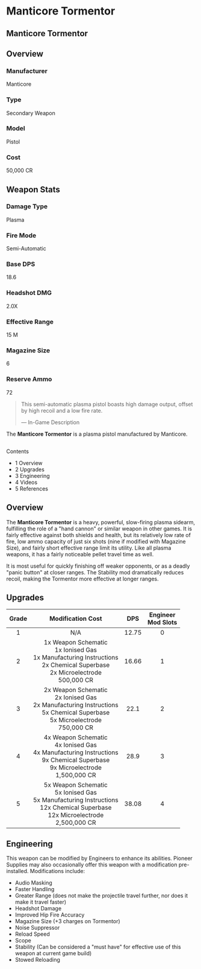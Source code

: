 # Manticore Tormentor
## Manticore Tormentor

		

## Overview

### Manufacturer

Manticore

### Type

Secondary Weapon

### Model

Pistol

### Cost

50,000 CR

## Weapon Stats

### Damage Type

Plasma

### Fire Mode

Semi-Automatic

### Base DPS

18.6

### Headshot DMG

2.0X

### Effective Range

15 M

### Magazine Size

6

### Reserve Ammo

72

> 
> 
> This semi-automatic plasma pistol boasts high damage output, offset by high recoil and a low fire rate.
> 
> 
> — In-Game Description
> 

The **Manticore Tormentor** is a plasma pistol manufactured by Manticore.

## 

Contents

- 1 Overview
- 2 Upgrades
- 3 Engineering
- 4 Videos
- 5 References

## Overview

The **Manticore Tormentor** is a heavy, powerful, slow-firing plasma sidearm, fulfilling the role of a "hand cannon" or similar weapon in other games. It is fairly effective against both shields and health, but its relatively low rate of fire, low ammo capacity of just six shots (nine if modified with Magazine Size), and fairly short effective range limit its utility. Like all plasma weapons, it has a fairly noticeable pellet travel time as well.

It is most useful for quickly finishing off weaker opponents, or as a deadly "panic button" at closer ranges. The Stability mod dramatically reduces recoil, making the Tormentor more effective at longer ranges.

## Upgrades

| Grade | Modification Cost | DPS | Engineer<br>Mod Slots |
| :---: | :---: | :---: | :---: |
| 1 | N/A | 12.75 | 0 |
| 2 | 1x Weapon Schematic<br>1x Ionised Gas<br>1x Manufacturing Instructions<br>2x Chemical Superbase<br>2x Microelectrode<br>500,000 CR | 16.66 | 1 |
| 3 | 2x Weapon Schematic<br>2x Ionised Gas<br>2x Manufacturing Instructions<br>5x Chemical Superbase<br>5x Microelectrode<br>750,000 CR | 22.1 | 2 |
| 4 | 4x Weapon Schematic<br>4x Ionised Gas<br>4x Manufacturing Instructions<br>9x Chemical Superbase<br>9x Microelectrode<br>1,500,000 CR | 28.9 | 3 |
| 5 | 5x Weapon Schematic<br>5x Ionised Gas<br>5x Manufacturing Instructions<br>12x Chemical Superbase<br>12x Microelectrode<br>2,500,000 CR | 38.08 | 4 |

## Engineering

This weapon can be modified by Engineers to enhance its abilities. Pioneer Supplies may also occasionally offer this weapon with a modification pre-installed. Modifications include:

- Audio Masking
- Faster Handling
- Greater Range (does not make the projectile travel further, nor does it make it travel faster)
- Headshot Damage
- Improved Hip Fire Accuracy
- Magazine Size (+3 charges on Tormentor)
- Noise Suppressor
- Reload Speed
- Scope
- Stability (Can be considered a "must have" for effective use of this weapon at current game build)
- Stowed Reloading